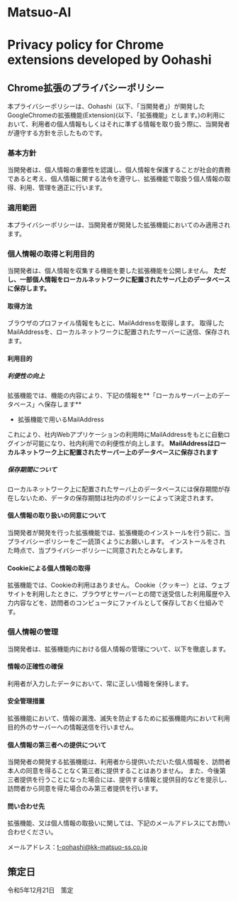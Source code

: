 # Matsuo-AI

# Privacy policy for Chrome extensions developed by Oohashi
## Chrome拡張のプライバシーポリシー

本プライバシーポリシーは、Oohashi（以下、「当開発者」）が開発したGoogleChromeの拡張機能(Extension)(以下、「拡張機能」とします。)の利用において、利用者の個人情報もしくはそれに準ずる情報を取り扱う際に、当開発者が遵守する方針を示したものです。

### 基本方針
当開発者は、個人情報の重要性を認識し、個人情報を保護することが社会的責務であると考え、個人情報に関する法令を遵守し、拡張機能で取扱う個人情報の取得、利用、管理を適正に行います。

### 適用範囲
本プライバシーポリシーは、当開発者が開発した拡張機能においてのみ適用されます。

### 個人情報の取得と利用目的
当開発者は、個人情報を収集する機能を要した拡張機能を公開しません。
**ただし、一部個人情報をローカルネットワークに配置されたサーバ上のデータベースに保存します。**

#### 取得方法
ブラウザのプロファイル情報をもとに、MailAddressを取得します。
取得したMailAddressを、ローカルネットワークに配置されたサーバーに送信、保存されます。

#### 利用目的
##### 利便性の向上
拡張機能では、機能の内容により、下記の情報を**「ローカルサーバー上のデータベース」へ保存します**
- 拡張機能で用いるMailAddress

これにより、社内Webアプリケーションの利用時にMailAddressをもとに自動ログインが可能になり、社内利用での利便性が向上します。
**MailAddressはローカルネットワーク上に配置されたサーバー上のデータベースに保存されます**

##### 保存期間について
ローカルネットワーク上に配置されたサーバ上のデータベースには保存期間が存在しないため、データの保存期間は社内のポリシーによって決定されます。

#### 個人情報の取り扱いの同意について
当開発者が開発を行った拡張機能では、拡張機能のインストールを行う前に、当プライバシーポリシーをご一読頂くようにお願いします。
インストールをされた時点で、当プライバシーポリシーに同意されたとみなします。

#### Cookieによる個人情報の取得
拡張機能では、Cookieの利用はありません。
Cookie（クッキー）とは、ウェブサイトを利用したときに、ブラウザとサーバーとの間で送受信した利用履歴や入力内容などを、訪問者のコンピュータにファイルとして保存しておく仕組みです。

### 個人情報の管理
当開発者は、拡張機能内における個人情報の管理について、以下を徹底します。

#### 情報の正確性の確保
利用者が入力したデータにおいて、常に正しい情報を保持します。

#### 安全管理措置
拡張機能において、情報の漏洩、滅失を防止するために拡張機能内において利用目的外のサーバーへの情報送信を行いません。

#### 個人情報の第三者への提供について
当開発者の開発する拡張機能は、利用者から提供いただいた個人情報を、訪問者本人の同意を得ることなく第三者に提供することはありません。
また、今後第三者提供を行うことになった場合には、提供する情報と提供目的などを提示し、訪問者から同意を得た場合のみ第三者提供を行います。

#### 問い合わせ先
拡張機能、又は個人情報の取扱いに関しては、下記のメールアドレスにてお問い合わせください。

メールアドレス：t-oohashi@kk-matsuo-ss.co.jp

## 策定日
令和5年12月21日　策定  
